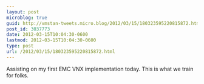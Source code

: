 ```yaml
---
layout: post
microblog: true
guid: http://vmstan-tweets.micro.blog/2012/03/15/180323595220815872.html
post_id: 3037773
date: 2012-03-15T10:04:30-0600
lastmod: 2012-03-15T10:04:30-0600
type: post
url: /2012/03/15/180323595220815872.html
---
```

Assisting on my first EMC VNX implementation today. This is what we train for folks.
